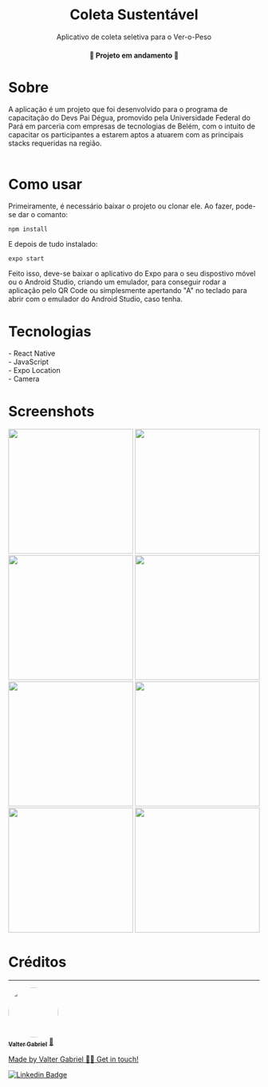 <h1 align="center">Coleta Sustentável</h1>
<p align="center">Aplicativo de coleta seletiva para o Ver-o-Peso</p>
<h4 align="center">
   🚧  Projeto em andamento 🚧
</h4>

<h1>Sobre</h1>
<p>A aplicação é um projeto que foi desenvolvido para o programa de capacitação do Devs Pai Dégua, promovido pela Universidade Federal do Pará em parceria com empresas de tecnologias de Belém, com o intuito de capacitar os participantes a estarem aptos a atuarem com as principais stacks requeridas na região.</br>
  </br>
<h1>Como usar</h1>
<p>Primeiramente, é necessário baixar o projeto ou clonar ele. Ao fazer, pode-se dar o comanto:</br>

```
npm install
```

<p>E depois de tudo instalado:</br>

```
expo start
```

<p>Feito isso, deve-se baixar o aplicativo do Expo para o seu dispostivo móvel ou o Android Studio, criando um emulador, para conseguir rodar a aplicação pelo QR Code ou simplesmente apertando "A" no teclado para abrir com o emulador do Android Studio, caso tenha.</br>



<h1>Tecnologias</h1>
- React Native</br>
- JavaScript</br>
- Expo Location</br>
- Camera</br>


<h1>Screenshots</h1>
<div align="center">
<img src="https://user-images.githubusercontent.com/63808405/176054375-cfde4607-92f9-412f-9b04-336c1855d914.jpeg" width = "250px">
<img src="https://user-images.githubusercontent.com/63808405/176054381-a7ad499c-7f4b-4645-8517-f8208a0596ad.jpeg" width = "250px">
<img src="https://user-images.githubusercontent.com/63808405/176054383-4b858472-174c-443e-8c38-fc0152c89236.jpeg" width = "250px">
<img src="https://user-images.githubusercontent.com/63808405/176054385-b7ff7666-eff5-4b3f-b324-27e697bd7f7e.jpeg" width = "250px">
<img src="https://user-images.githubusercontent.com/63808405/176054386-c3f600af-32ed-42df-9e79-e4706b67c43b.jpeg" width = "250px">
<img src="https://user-images.githubusercontent.com/63808405/176054388-5cb1bc1d-ada5-4343-83d8-b36188f21f87.jpeg" width = "250px">
<img src="https://user-images.githubusercontent.com/63808405/176054390-e677c6a2-853f-456e-912c-a6ab85b86857.jpeg" width = "250px">
<img src="https://user-images.githubusercontent.com/63808405/176054393-626a0296-59c6-49d0-8d71-c4e14ee03672.jpeg" width = "250px">
  </div>
  

<h1>Créditos</h1>

---

<a href="https://www.linkedin.com/in/valter-gabriel">
 <img style="border-radius: 50%;" src="https://user-images.githubusercontent.com/63808405/171045850-84caf881-ee10-4782-9016-ea1682c4731d.jpeg" width="100px;" alt=""/>
 <br />
 <sub><b>Valter Gabriel</b></sub></a> <a href="https://www.linkedin.com/in/valter-gabriel" title="Linkedin">🚀</ a>
 
Made by Valter Gabriel 👋🏽 Get in touch!

[![Linkedin Badge](https://img.shields.io/badge/-Gabriel-blue?style=flat-square&logo=Linkedin&logoColor=white&link=https://www.linkedin.com/in/valter-gabriel/ )](https://www.linkedin.com/in/valter-gabriel/)

